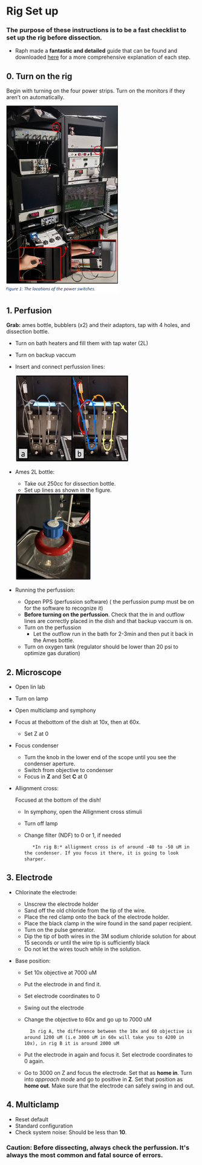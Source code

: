 # Rig Set up
### The purpose of these instructions is to be a fast checklist to set up the rig before dissection. 

- Raph made a **fantastic and detailed** guide that can be found and downloaded [here](../images/RigSetUp.pdf)  for a more comprehensive explanation of each step.


## 0. Turn on the rig
Begin with turning on the four power strips. 
Turn on the monitors if they aren’t on automatically.

<img src="../images/buttons.png"> 

## 1. Perfusion
**Grab:** ames bottle, bubblers (x2) and their adaptors, tap with 4 holes, and dissection bottle. 
- Turn on bath heaters and fill them with tap water (2L)
- Turn on backup vaccum
- Insert and connect perfussion lines: 

    <img src="../images/perfussion.png" width="300" height="230"> 
- Ames 2L bottle:
    - Take out 250cc for dissection bottle.
    - Set up lines as shown in the figure.

    <img src="../images/Ames.png"  width="200" height="230"> 
- Running the perfussion:
    - Oppen PPS (perfussion software) ( the perfussion pump must be on for the software to recognize it)
    - **Before turning on the perfussion**. Check that the in and outflow lines are correctly placed in the dish and that backup vaccum is on. 
    - Turn on the perfussion
        - Let the outflow run in the bath for 2-3min and then put it back in the Ames bottle. 
    - Turn on oxygen tank (regulator should be lower than 20 psi to optimize gas duration)


## 2. Microscope
- Open lin lab
- Turn on lamp
- Open multiclamp and symphony
- Focus at thebottom of the dish at 10x, then at 60x. 
    - Set Z at 0 
- Focus condenser
    - Turn the knob in the lower end of the scope until you see the condenser aperture. 
    - Switch from objective to condenser
    - Focus in **Z** and Set **C** at 0 
- Allignment cross: 

    Focused at the bottom of the dish!
    - In symphony, open the Allignment cross stimuli
    - Turn off lamp
    - Change filter (NDF) to 0 or 1, if needed
        
             *In rig B:* allignment cross is of around -40 to -50 uM in the condenser. If you focus it there, it is going to look sharper. 
## 3. Electrode 
- Chlorinate the electrode:
    - Unscrew the electrode holder
    - Sand off the old chloride from the tip of the wire. 
    - Place the red clamp onto the back of the electrode holder. 
    - Place the black clamp in the wire found in the sand paper recipient. 
    - Turn on the pulse generator. 
    - Dip the tip of both wires in the 3M sodium chloride solution for  about 15 seconds or until the wire tip is sufficiently black
    - Do not let the wires touch while in the solution.

- Base position: 
    - Set 10x objective at 7000 uM
    - Put the electrode in and find it.
    - Set electrode coordinates to 0
    - Swing out the electrode
    - Change the objective to 60x and go up to 7000 uM

            In rig A, the difference between the 10x and 60 objective is around 1200 uM (i.e 3000 uM in 60x will take you to 4200 in 10x), in rig B it is around 2000 uM 
   - Put the electrode in again and focus it. Set electrode coordinates to 0 again. 
    - Go to 3000 on Z and focus the electrode. Set that as **home in**. Turn into *approach mode* and go to positive in **Z**. Set  that position as **home out**. Make sure that the electrode can safely swing in and out. 


## 4. Multiclamp
- Reset default
- Standard configuration
- Check system noise: Should be less than **10**.


### **Caution:** Before dissecting, always check the perfussion. It's always the most common and fatal source of errors. 

